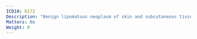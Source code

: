 ```yaml
---
ICD10: D172
Description: "Benign lipomatous neoplasm of skin and subcutaneous tissue of limbs"
Matters: No
Weight: 0
---
```


